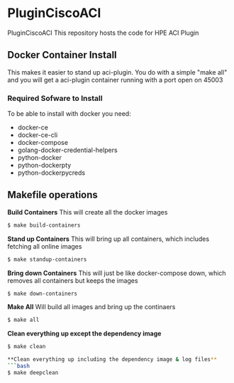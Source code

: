 # PluginCiscoACI
PluginCiscoACI
This repository hosts the code for HPE ACI Plugin

## Docker Container Install
This makes it easier to stand up aci-plugin. You do with a simple "make all" and you will get a aci-plugin container running with a port open on 45003
### Required Sofware to Install

To be able to install with docker you need:
* docker-ce
* docker-ce-cli
* docker-compose
* golang-docker-credential-helpers
* python-docker
* python-dockerpty
* python-dockerpycreds

## Makefile operations

**Build Containers**
This will create all the docker images
```bash
$ make build-containers
```

**Stand up Containers**
This will bring up all containers, which includes fetching all online images
```bash
$ make standup-containers
```

**Bring down Containers**
This will just be like docker-compose down, which removes all containers but keeps the images
```bash
$ make down-containers
```

**Make All**
Will build all images and bring up the continaers
```bash
$ make all
```

**Clean everything up except the dependency image**
```bash
$ make clean

**Clean everything up including the dependency image & log files**
```bash
$ make deepclean
